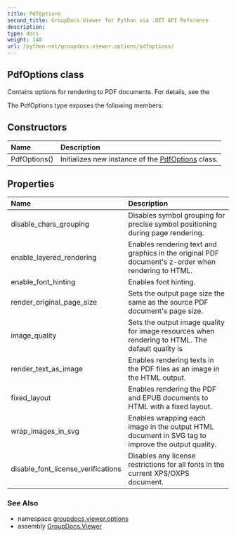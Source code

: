 ```yaml
---
title: PdfOptions
second_title: GroupDocs.Viewer for Python via .NET API Reference
description: 
type: docs
weight: 140
url: /python-net/groupdocs.viewer.options/pdfoptions/
---
```


## PdfOptions class

Contains options for rendering to PDF documents. For details, see the

The PdfOptions type exposes the following members:
## Constructors
| Name | Description |
| :- | :- |
|PdfOptions()|Initializes new instance of the [PdfOptions](/python-net/groupdocs.viewer.options/pdfoptions/) class.|
## Properties
| Name | Description |
| :- | :- |
|disable_chars_grouping|Disables symbol grouping for precise symbol positioning during page rendering.|
|enable_layered_rendering|Enables rendering text and graphics in the original PDF document's z-order when rendering to HTML.|
|enable_font_hinting|Enables font hinting.|
|render_original_page_size|Sets the output page size the same as the source PDF document's page size.|
|image_quality|Sets the output image quality for image resources when rendering to HTML. The default quality is|
|render_text_as_image|Enables rendering texts in the PDF files as an image in the HTML output.|
|fixed_layout|Enables rendering the PDF and EPUB documents to HTML with a fixed layout.|
|wrap_images_in_svg|Enables wrapping each image in the output HTML document in SVG tag to improve the output quality.|
|disable_font_license_verifications|Disables any license restrictions for all fonts in the current XPS/OXPS document.|

### See Also

* namespace [groupdocs.viewer.options](/python-net/groupdocs.viewer.options/)
* assembly [GroupDocs.Viewer](/viewer/python-net/)

